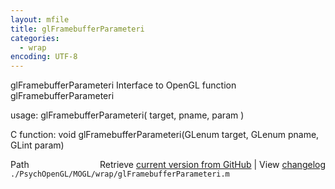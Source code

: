 ```yaml
---
layout: mfile
title: glFramebufferParameteri
categories:
  - wrap
encoding: UTF-8
---
```


glFramebufferParameteri  Interface to OpenGL function glFramebufferParameteri  

usage:  glFramebufferParameteri( target, pname, param )  

C function:  void glFramebufferParameteri(GLenum target, GLenum pname, GLint param)  


<div class="code_header" style="text-align:right;">
  <span style="float:left;">Path&nbsp;&nbsp;</span> <span class="counter">Retrieve <a href=
  "https://raw.github.com/Psychtoolbox-3/Psychtoolbox-3/beta/./PsychOpenGL/MOGL/wrap/glFramebufferParameteri.m">current version from GitHub</a> | View <a href=
  "https://github.com/Psychtoolbox-3/Psychtoolbox-3/commits/beta/./PsychOpenGL/MOGL/wrap/glFramebufferParameteri.m">changelog</a></span>
</div>
<div class="code">
  <code>./PsychOpenGL/MOGL/wrap/glFramebufferParameteri.m</code>
</div>
